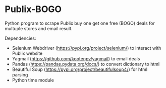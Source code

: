 # Publix-BOGO
Python program to scrape Publix buy one get one free (BOGO) deals for multuple stores and email result. 


Dependencies:
- Selenium Webdriver (https://pypi.org/project/selenium/) to interact with Publix website
- Yagmail (https://github.com/kootenpv/yagmail) to email deals
- Pandas (https://pandas.pydata.org/docs/) to convert dictionary to html
- Beautiful Soup (https://pypi.org/project/beautifulsoup4/) for html parsing
- Python time module
